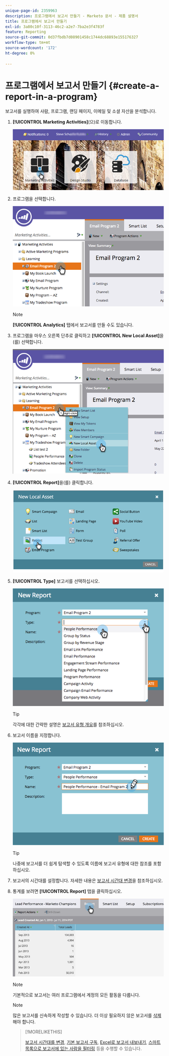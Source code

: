 ```yaml
---
unique-page-id: 2359963
description: 프로그램에서 보고서 만들기 - Marketo 문서 - 제품 설명서
title: 프로그램에서 보고서 만들기
exl-id: 3a80c10f-3113-46c2-a2e7-7ba2e3f4783f
feature: Reporting
source-git-commit: 0d37fbdb7d08901458c1744dc68893e155176327
workflow-type: tm+mt
source-wordcount: '172'
ht-degree: 0%

---
```


# 프로그램에서 보고서 만들기 {#create-a-report-in-a-program}

보고서를 실행하여 사람, 프로그램, 랜딩 페이지, 이메일 및 소셜 자산을 분석합니다.

1. **[!UICONTROL Marketing Activities]**(으)로 이동합니다.

   ![](assets/login-marketing-activities.png)

1. 프로그램을 선택합니다.

   ![](assets/selectprogramreport.png)

   >[!NOTE]
   >
   >**[!UICONTROL Analytics]** 탭에서 보고서를 만들 수도 있습니다.

1. 프로그램을 마우스 오른쪽 단추로 클릭하고 **[!UICONTROL New Local Asset]**&#x200B;을(를) 선택합니다.

   ![](assets/programrightclick-asset.png)

1. **[!UICONTROL Report]**&#x200B;을(를) 클릭합니다.

   ![](assets/image2014-9-15-18-3a36-3a46.png)

1. **[!UICONTROL Type]** 보고서를 선택하십시오.

   ![](assets/choosereport.png)

   >[!TIP]
   >
   >각각에 대한 간략한 설명은 [보고서 유형 개요](https://docs.marketo.com/display/DOCS/Report+Type+Overview)를 참조하십시오.

1. 보고서 이름을 지정합니다.

   ![](assets/namereport.png)

   >[!TIP]
   >
   >나중에 보고서를 더 쉽게 탐색할 수 있도록 이름에 보고서 유형에 대한 참조를 포함하십시오.

1. 보고서의 시간대를 설정합니다. 자세한 내용은 [보고서 시간대 변경](/help/marketo/product-docs/reporting/basic-reporting/editing-reports/change-a-report-time-frame.md)을 참조하십시오.

1. 통계를 보려면 **[!UICONTROL Report]** 탭을 클릭하십시오.

   ![](assets/image2014-9-15-18-3a38-3a5.png)

   >[!NOTE]
   >
   >기본적으로 보고서는 여러 프로그램에서 계정의 모든 활동을 다룹니다.

   >[!NOTE]
   >
   >많은 보고서를 신속하게 작성할 수 있습니다. 더 이상 필요하지 않은 보고서를 [삭제](/help/marketo/product-docs/reporting/basic-reporting/report-activity/delete-a-report.md)해야 합니다.

   >[!MORELIKETHIS]
   >
   >[보고서 시간대를 변경](/help/marketo/product-docs/reporting/basic-reporting/editing-reports/change-a-report-time-frame.md), [기본 보고서 구독](/help/marketo/product-docs/reporting/basic-reporting/report-subscriptions/subscribe-to-a-basic-report.md), [Excel로 보고서 내보내기](/help/marketo/product-docs/reporting/basic-reporting/report-activity/export-a-report-to-excel.md), [스마트 목록으로 보고서에 있는 사람을 필터링](/help/marketo/product-docs/reporting/basic-reporting/editing-reports/filter-people-in-a-report-with-a-smart-list.md) 등을 수행할 수 있습니다.
